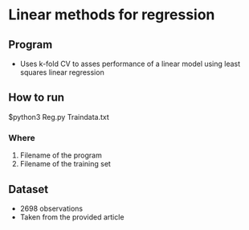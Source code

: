 # Linear methods for regression

## Program

* Uses k-fold CV to asses performance of a linear model using least squares linear regression

## How to run 

$python3 Reg.py Traindata.txt

### Where

1. Filename of the program
2. Filename of the training set


## Dataset

* 2698 observations
* Taken from the provided article